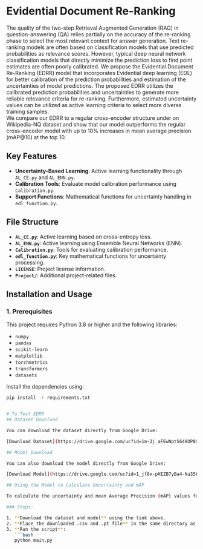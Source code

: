  # Evidential Document Re-Ranking

The quality of the two-step Retrieval Augmented Generation (RAG) in question-answering (QA) relies partially on the accuracy of the re-ranking phase to select the most relevant context for answer generation. 
Text re-ranking models are often based on classification models that use predicted probabilities as relevance scores. However, typical deep neural network classification models that directly minimize the prediction loss to find point estimates are often poorly calibrated. 
We propose the Evidential Document Re-Ranking (EDRR) model that incorporates Evidential deep learning (EDL) for better calibration of the prediction probabilities and estimation of the uncertainties of model predictions. The proposed EDRR utilizes the calibrated prediction probabilities and uncertainties to generate more reliable relevance criteria for re-ranking. 
Furthermore, estimated uncertainty values can be utilized as active learning criteria to select more diverse training samples.   
We compare our EDRR to a regular cross-encoder structure under on Wikipedia-NQ dataset and show that our model outperforms the regular cross-encoder model with up to $10\%$ increases in mean average precision (mAP@10) at the top $10$.
 
## Key Features
- **Uncertainty-Based Learning**: Active learning functionality through `AL_CE.py` and `AL_ENN.py`.
- **Calibration Tools**: Evaluate model calibration performance using `Calibration.py`.
- **Support Functions**: Mathematical functions for uncertainty handling in `edl_function.py`.

## File Structure
- **`AL_CE.py`**: Active learning based on cross-entropy loss.
- **`AL_ENN.py`**: Active learning using Ensemble Neural Networks (ENN).
- **`Calibration.py`**: Tools for evaluating calibration performance.
- **`edl_function.py`**: Key mathematical functions for uncertainty processing.
- **`LICENSE`**: Project license information.
- **`Project/`**: Additional project-related files.

## Installation and Usage

### 1. Prerequisites
This project requires Python 3.8 or higher and the following libraries:
- `numpy`
- `pandas`
- `scikit-learn`
- `matplotlib`
- `torchmetrics`
- `transformers`
- `datasets`

Install the dependencies using:
```bash
pip install -r requirements.txt


# To Test EDRR 
## Dataset Download

You can download the dataset directly from Google Drive:

[Download Dataset](https://drive.google.com/uc?id=1m-2j_aFEwNptS649OP8Us_BAt38wWLFz&export=download)

## Model Download

You can also download the model directly from Google Drive:

[Download Model](https://drive.google.com/uc?id=1_jf8x-pHIZB7yBa4-Na35L2QSUfLHHu-&export=download)

## Using the Model to Calculate Uncertainty and mAP

To calculate the uncertainty and mean Average Precision (mAP) values for the dataset, you can use the provided `main.py` script.

### Steps:

1. **Download the dataset and model** using the link above.
2. **Place the downloaded .csv and .pt file** in the same directory as `main.py`.
3. **Run the script**:
   ```bash
   python main.py

